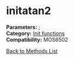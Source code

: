 # initatan2

**Parameters:** ;  
**Category:** [Init functions](../categories/init_functions.md)  
**Compatibility:** MOS6502  


[Back to Methods List](../../SUMMARY.md)
